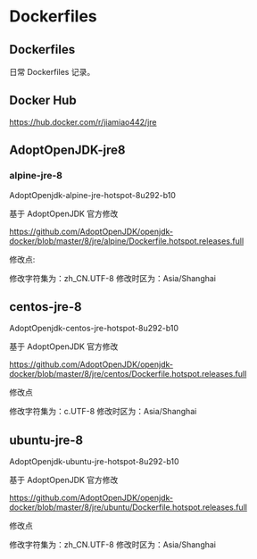 # Dockerfiles
## Dockerfiles
日常 Dockerfiles 记录。

## Docker Hub
https://hub.docker.com/r/jiamiao442/jre

## AdoptOpenJDK-jre8
### alpine-jre-8
AdoptOpenjdk-alpine-jre-hotspot-8u292-b10

基于 AdoptOpenJDK 官方修改

https://github.com/AdoptOpenJDK/openjdk-docker/blob/master/8/jre/alpine/Dockerfile.hotspot.releases.full

修改点:

修改字符集为：zh_CN.UTF-8
修改时区为：Asia/Shanghai

## centos-jre-8
AdoptOpenjdk-centos-jre-hotspot-8u292-b10

基于 AdoptOpenJDK 官方修改

https://github.com/AdoptOpenJDK/openjdk-docker/blob/master/8/jre/centos/Dockerfile.hotspot.releases.full

修改点

修改字符集为：c.UTF-8
修改时区为：Asia/Shanghai

## ubuntu-jre-8

AdoptOpenjdk-ubuntu-jre-hotspot-8u292-b10

基于 AdoptOpenJDK 官方修改

https://github.com/AdoptOpenJDK/openjdk-docker/blob/master/8/jre/ubuntu/Dockerfile.hotspot.releases.full

修改点

修改字符集为：zh_CN.UTF-8
修改时区为：Asia/Shanghai

